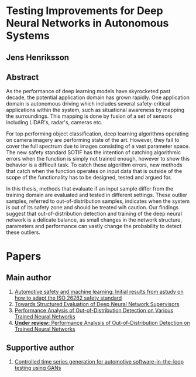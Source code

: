 # Testing Improvements for Deep Neural Networks in Autonomous Systems

## Jens Henriksson

## Abstract
As the performance of deep learning models have skyrocketed past decade, the potential application domain has grown rapidly. One application domain is autonomous driving which includes several safety-critical applications within the system, such as situational awareness by mapping the surroundings. This mapping is done by fusion of a set of sensors including LiDAR's, radar's, cameras etc. 

For top performing object classification, deep learning algorithms operating on camera imagery are performing state of the art. However, they fail to cover the full spectrum due to images consisting of a vast parameter space. The new safety standard SOTIF has the intention of catching algorithmic errors when the function is simply not trained enough, however to show this behavior is a difficult task. To catch these algorithm errors, new methods that catch when the function operates on input data that is outside of the scope of the functionality has to be designed, tested and argued for. 

In this thesis, methods that evaluate if an input sample differ from the training domain are evaluated and tested in different settings. These outlier samples, referred to out-of-distribution samples, indicates when the system is out of its safety zone and should be treated wih caution. Our findings suggest that out-of-distribution detection and training of the deep neural network is a delicate balance, as small changes in the network structure, parameters and performance can vastly change the probability to detect these outliers. 

# Papers
## Main author
1. [Automotive safety and machine learning: Initial results from astudy on how to adapt the ISO 26262 safety standard](https://dl.acm.org/doi/pdf/10.1145/3194085.3194090)
2. [Towards Structured Evaluation of Deep Neural Network Supervisors](https://arxiv.org/pdf/1903.01263.pdf)
3. [Performance Analysis of Out-of-Distribution Detection on Various Trained Neural Networks](https://ieeexplore.ieee.org/abstract/document/8906748)
4. [**Under review:** Performance Analysis of Out-of-Distribution Detection on Trained Neural Networks](https://github.com/jenshenriksson/jenshenriksson.github.io/blob/master/2019_IST_Preprint.pdf)

## Supportive author 
1. [Controlled time series generation for automotive software-in-the-loop testing using GANs](https://arxiv.org/pdf/2002.06611.pdf)

